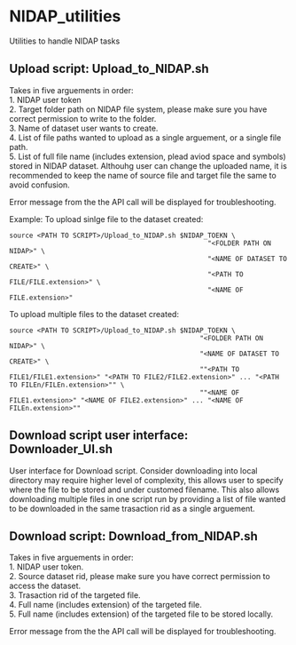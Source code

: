 # NIDAP_utilities
Utilities to handle NIDAP tasks

## Upload script: Upload_to_NIDAP.sh
  Takes in five arguements in order: <br />
    1. NIDAP user token <br />
    2. Target folder path on NIDAP file system, please make sure you have correct permission to write to the folder. <br />
    3. Name of dataset user wants to create. <br />
    4. List of file paths wanted to upload as a single arguement, or a single file path. <br />
    5. List of full file name (includes extension, plead aviod space and symbols) stored in NIDAP dataset. Althouhg user can change the uploaded name, it is recommended to keep the name of source file and target file the same to avoid confusion. <br />

  Error message from the the API call will be displayed for troubleshooting. 
  
  Example:
  To upload sinlge file to the dataset created:
     
    source <PATH TO SCRIPT>/Upload_to_NIDAP.sh $NIDAP_TOEKN \
                                                      "<FOLDER PATH ON NIDAP>" \
                                                      "<NAME OF DATASET TO CREATE>" \
                                                      "<PATH TO FILE/FILE.extension>" \
                                                      "<NAME OF FILE.extension>"
    
  To upload multiple files to the dataset created:
    
    source <PATH TO SCRIPT>/Upload_to_NIDAP.sh $NIDAP_TOEKN \
                                                    "<FOLDER PATH ON NIDAP>" \
                                                    "<NAME OF DATASET TO CREATE>" \
                                                    ""<PATH TO FILE1/FILE1.extension>" "<PATH TO FILE2/FILE2.extension>" ... "<PATH TO FILEn/FILEn.extension>"" \
                                                    ""<NAME OF FILE1.extension>" "<NAME OF FILE2.extension>" ... "<NAME OF FILEn.extension>""
    

## Download script user interface: Downloader_UI.sh
  User interface for Download script. Consider downloading into local directory may require higher level of complexity, this allows user to specify where the file to be stored and under customed filename. This also allows downloading multiple files in one script run by providing a list of file wanted to be downloaded in the same trasaction rid as a single arguement.


## Download script: Download_from_NIDAP.sh
  Takes in five arguements in order: <br />
    1. NIDAP user token. <br />
    2. Source dataset rid, please make sure you have correct permission to access the dataset. <br />
    3. Trasaction rid of the targeted file. <br />
    4. Full name (includes extension) of the targeted file. <br />
    5. Full name (includes extension) of the targeted file to be stored locally. <br />

  Error message from the the API call will be displayed for troubleshooting. 
